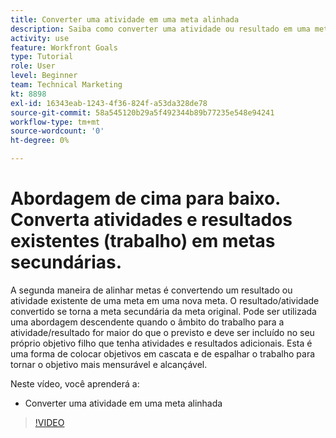 ```yaml
---
title: Converter uma atividade em uma meta alinhada
description: Saiba como converter uma atividade ou resultado em uma meta alinhada no [!DNL Metas].
activity: use
feature: Workfront Goals
type: Tutorial
role: User
level: Beginner
team: Technical Marketing
kt: 8898
exl-id: 16343eab-1243-4f36-824f-a53da328de78
source-git-commit: 58a545120b29a5f492344b89b77235e548e94241
workflow-type: tm+mt
source-wordcount: '0'
ht-degree: 0%

---
```


# Abordagem de cima para baixo. Converta atividades e resultados existentes (trabalho) em metas secundárias.

A segunda maneira de alinhar metas é convertendo um resultado ou atividade existente de uma meta em uma nova meta. O resultado/atividade convertido se torna a meta secundária da meta original. Pode ser utilizada uma abordagem descendente quando o âmbito do trabalho para a atividade/resultado for maior do que o previsto e deve ser incluído no seu próprio objetivo filho que tenha atividades e resultados adicionais. Esta é uma forma de colocar objetivos em cascata e de espalhar o trabalho para tornar o objetivo mais mensurável e alcançável.

Neste vídeo, você aprenderá a:

* Converter uma atividade em uma meta alinhada

>[!VIDEO](https://video.tv.adobe.com/v/335192/?quality=12)
